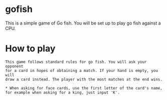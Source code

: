 # gofish

   This is a simple game of Go fish. You will be set up to play 
   go fish against a CPU. 

# How to play

    This game follows standard rules for go fish. You will ask your opponent
    for a card in hopes of obtaining a match. If your hand is empty, you will
    draw a card instead. The player with the most matches at the end wins. 

    * When asking for face cards, use the first letter of the card's name,
    for example when asking for a king, just input 'K'.
